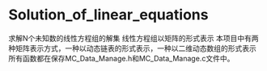 # Solution_of_linear_equations
求解N个未知数的线性方程组的解集
线性方程组以矩阵的形式表示
本项目中有两种矩阵表示方式，一种以动态链表的形式表示，一种以二维动态数组的形式表示
所有函数都在保存MC_Data_Manage.h和MC_Data_Manage.c文件中。
